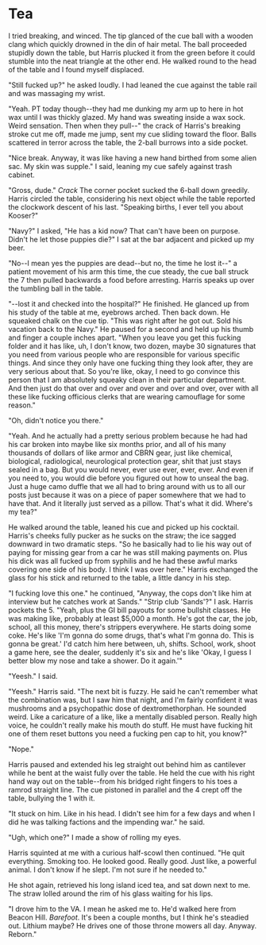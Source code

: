 # Tea

I tried breaking, and winced. The tip glanced of the cue ball with a wooden clang which quickly drowned in the din of hair metal. The ball proceeded stupidly down the table, but Harris plucked it from the green before it could stumble into the neat triangle at the other end. He walked round to the head of the table and I found myself displaced. 

"Still fucked up?" he asked loudly. I had leaned the cue against the table rail and was massaging my wrist.

"Yeah. PT today though--they had me dunking my arm up to here in hot wax until I was thickly glazed. My hand was sweating inside a wax sock. Weird sensation. Then when they pull--" the crack of Harris's breaking stroke cut me off, made me jump, sent my cue sliding toward the floor. Balls scattered in terror across the table, the 2-ball burrows into a side pocket. 

"Nice break. Anyway, it was like having a new hand birthed from some alien sac. My skin was supple." I said, leaning my cue safely against trash cabinet.

"Gross, dude." *Crack* The corner pocket sucked the 6-ball down greedily. Harris circled the table, considering his next object while the table reported the clockwork descent of his last. "Speaking births, I ever tell you about Kooser?"

"Navy?" I asked, "He has a kid now? That can't have been on purpose. Didn't he let those puppies die?" I sat at the bar adjacent and picked up my beer. 

"No--I mean yes the puppies are dead--but no, the time he lost it--" a patient movement of his arm this time, the cue steady, the cue ball struck the 7 then pulled backwards a food before arresting. Harris speaks up over the tumbling ball in the table.

"--lost it and checked into the hospital?" He finished. He glanced up from his study of the table at me, eyebrows arched. Then back down. He squeaked chalk on the cue tip. "This was right after he got out. Sold his vacation back to the Navy." He paused for a second and held up his thumb and finger a couple inches apart. "When you leave you get this fucking folder and it has like, uh, I don't know, two dozen, maybe 30 signatures that you need from various people who are responsible for various specific things. And since they only have one fucking thing they look after, they are very serious about that. So you're like, okay, I need to go convince this person that I am absolutely squeaky clean in their particular department. And then just do that over and over and over and over and over, over with all these like fucking officious clerks that are wearing camouflage for some reason."

"Oh, didn't notice you there."

"Yeah. And he actually had a pretty serious problem because he had had his car broken into maybe like six months prior, and all of his many thousands of dollars of like armor and CBRN gear, just like chemical, biological, radiological, neurological protection gear, shit that just stays sealed in a bag. But you would never, ever use ever, ever, ever. And even if you need to, you would die before you figured out how to unseal the bag. Just a huge camo duffle that we all had to bring around with us to all our posts just because it was on a piece of paper somewhere that we had to have that. And it literally just served as a pillow. That's what it did. Where's my tea?"

He walked around the table, leaned his cue and picked up his cocktail. Harris's cheeks fully pucker as he sucks on the straw; the ice sagged downward in two dramatic steps. "So he basically had to lie his way out of paying for missing gear from a car he was still making payments on. Plus his dick was all fucked up from syphilis and he had these awful marks covering one side of his body. I think I was over here." Harris exchanged the glass for his stick and returned to the table, a little dancy in his step.

"I fucking love this one." he continued, "Anyway, the cops don't like him at interview but he catches work at Sands."
"Strip club 'Sands'?" I ask. Harris pockets the 5.
"Yeah, plus the GI bill payouts for some bullshit classes. He was making like, probably at least $5,000 a month. He's got the car, the job, school, all this money, there's strippers everywhere. He starts doing some coke. He's like 'I'm gonna do some drugs, that's what I'm gonna do. This is gonna be great.' I'd catch him here between, uh, shifts. School, work, shoot a game here, see the dealer, suddenly it's six and he's like 'Okay, I guess I better blow my nose and take a shower. Do it again.'"

"Yeesh." I said.

"Yeesh." Harris said. "The next bit is fuzzy. He said he can't remember what the combination was, but I saw him that night, and I'm fairly confident it was mushrooms and a psychopathic dose of dextromethorphan. He sounded weird. Like a caricature of a like, like a mentally disabled person. Really high voice, he couldn't really make his mouth do stuff. He must have fucking hit one of them reset buttons you need a fucking pen cap to hit, you know?"

"Nope."

Harris paused and extended his leg straight out behind him as cantilever while he bent at the waist fully over the table. He held the cue with his right hand way out on the table--from his bridged right fingers to his toes a ramrod straight line. The cue pistoned in parallel and the 4 crept off the table, bullying the 1 with it.

"It stuck on him. Like in his head. I didn't see him for a few days and when I did he was talking factions and the impending war." he said.

"Ugh, which one?" I made a show of rolling my eyes.

Harris squinted at me with a curious half-scowl then continued. "He quit everything. Smoking too. He looked good. Really good. Just like, a powerful animal. I don't know if he slept. I'm not sure if he needed to."

He shot again, retrieved his long island iced tea, and sat down next to me. The straw lolled around the rim of his glass waiting for his lips.

"I drove him to the VA. I mean he asked me to. He'd walked here from Beacon Hill. _Barefoot_. It's been a couple months, but I think he's steadied out. Lithium maybe? He drives one of those throne mowers all day. Anyway. Reborn."
